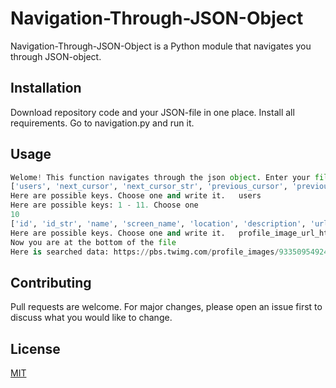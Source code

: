 # Navigation-Through-JSON-Object

Navigation-Through-JSON-Object is a Python module that navigates you through JSON-object.

## Installation

Download repository code and your JSON-file in one place. Install all requirements. Go to navigation.py and run it.

## Usage

```python
Welome! This function navigates through the json object. Enter your file name: friends_list_AdamMGrant.json
['users', 'next_cursor', 'next_cursor_str', 'previous_cursor', 'previous_cursor_str', 'total_count']
Here are possible keys. Choose one and write it.   users
Here are possible keys: 1 - 11. Choose one
10
['id', 'id_str', 'name', 'screen_name', 'location', 'description', 'url', 'entities', 'protected', 'followers_count', 'friends_count', 'listed_count', 'created_at', 'favourites_count', 'utc_offset', 'time_zone', 'geo_enabled', 'verified', 'statuses_count', 'lang', 'status', 'contributors_enabled', 'is_translator', 'is_translation_enabled', 'profile_background_color', 'profile_background_image_url', 'profile_background_image_url_https', 'profile_background_tile', 'profile_image_url', 'profile_image_url_https', 'profile_banner_url', 'profile_link_color', 'profile_sidebar_border_color', 'profile_sidebar_fill_color', 'profile_text_color', 'profile_use_background_image', 'has_extended_profile', 'default_profile', 'default_profile_image', 'following', 'live_following', 'follow_request_sent', 'notifications', 'muting', 'blocking', 'blocked_by', 'translator_type']
Here are possible keys. Choose one and write it.   profile_image_url_https
Now you are at the bottom of the file
Here is searched data: https://pbs.twimg.com/profile_images/933509549247664130/wjSIFPZn_normal.jpg
```

## Contributing
Pull requests are welcome. For major changes, please open an issue first to discuss what you would like to change.

## License
[MIT](https://choosealicense.com/licenses/mit/)
